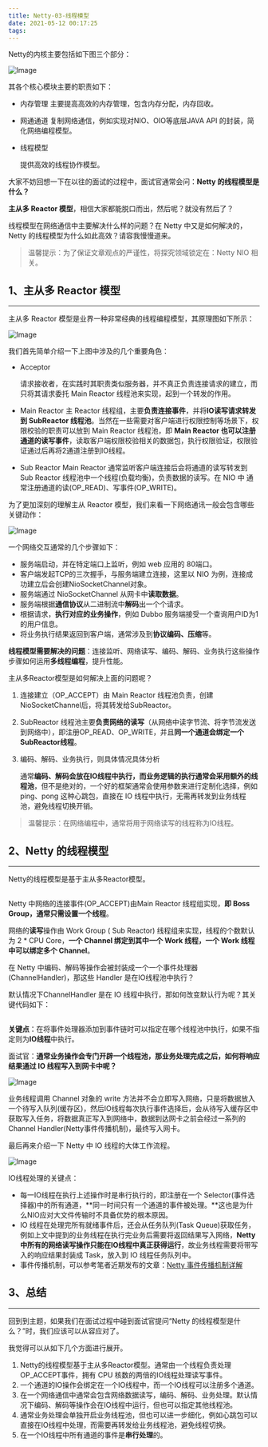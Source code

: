 ```yaml
---
title: Netty-03-线程模型
date: 2021-05-12 00:17:25
tags:
---
```


Netty的内核主要包括如下图三个部分：

![Image](https://mmbiz.qpic.cn/mmbiz_png/Wkp2azia4QFsF1gf64cKdY4n9Ns5ZhFJNM463cnGRkfCAMxsTEVq83cKIjMBjmvH9eFIZ82xISsrbnYOpCqpaWg/640?wx_fmt=png&wxfrom=5&wx_lazy=1&wx_co=1)


其各个核心模块主要的职责如下：

- 内存管理
  主要提高高效的内存管理，包含内存分配，内存回收。

- 网通通道
  复制网络通信，例如实现对NIO、OIO等底层JAVA API 的封装，简化网络编程模型。

- 线程模型

  提供高效的线程协作模型。

大家不妨回想一下在以往的面试的过程中，面试官通常会问：**Netty 的线程模型是什么？**

**主从多 Reactor 模型**，相信大家都能脱口而出，然后呢？就没有然后了？

线程模型在网络通信中主要解决什么样的问题？在 Netty 中又是如何解决的，Netty 的线程模型为什么如此高效？请容我慢慢道来。

> 温馨提示：为了保证文章观点的严谨性，将探究领域锁定在：Netty NIO 相关。

## 1、主从多 Reactor 模型

------

主从多 Reactor 模型是业界一种非常经典的线程编程模型，其原理图如下所示：

![Image](https://mmbiz.qpic.cn/mmbiz_png/Wkp2azia4QFsF1gf64cKdY4n9Ns5ZhFJN7ia6NQNFDMWGYvyocsb2ibNdSzicYMV5aPeQice8I8d8HOXYq75rbMmsxQ/640?wx_fmt=png&wxfrom=5&wx_lazy=1&wx_co=1)


我们首先简单介绍一下上图中涉及的几个重要角色：

- Acceptor

  请求接收者，在实践时其职责类似服务器，并不真正负责连接请求的建立，而只将其请求委托 Main Reactor 线程池来实现，起到一个转发的作用。

- Main Reactor
  主 Reactor 线程组，主要**负责连接事件**，并将**IO读写请求转发到 SubReactor 线程池**。当然在一些需要对客户端进行权限控制等场景下，权限校验的职责可以放到 Main Reactor 线程池，即 **Main Reactor 也可以注册通道的读写事件**，读取客户端权限校验相关的数据包，执行权限验证，权限验证通过后再将2通道注册到IO线程。

- Sub Reactor 
  Main Reactor 通常监听客户端连接后会将通道的读写转发到 Sub Reactor 线程池中一个线程(负载均衡)，负责数据的读写。在 NIO 中 通常注册通道的读(OP_READ)、写事件(OP_WRITE)。

为了更加深刻的理解主从 Reactor 模型，我们来看一下网络通讯一般会包含哪些关键动作：

![Image](https://mmbiz.qpic.cn/mmbiz_png/Wkp2azia4QFsF1gf64cKdY4n9Ns5ZhFJNQug9CLUnGKLnIJAfmsMicEA8MCdYzEVgt0LzegolZOpaQCAStpFno8A/640?wx_fmt=png&wxfrom=5&wx_lazy=1&wx_co=1)


一个网络交互通常的几个步骤如下：

- 服务端启动，并在特定端口上监听，例如 web 应用的 80端口。
- 客户端发起TCP的三次握手，与服务端建立连接，这里以 NIO 为例，连接成功建立后会创建NioSocketChannel对象。
- 服务端通过 NioSocketChannel 从网卡中**读取数据**。
- 服务端根据**通信协议**从二进制流中**解码**出一个个请求。
- 根据请求，**执行对应的业务操作**，例如 Dubbo 服务端接受一个查询用户ID为1的用户信息。
- 将业务执行结果返回到客户端，通常涉及到**协议编码、压缩**等。

**线程模型需要解决的问题**：连接监听、网络读写、编码、解码、业务执行这些操作步骤如何运用**多线程编程**，提升性能。

主从多Reactor模型是如何解决上面的问题呢？

1. 连接建立（OP_ACCEPT）由 Main Reactor 线程池负责，创建NioSocketChannel后，将其转发给SubReactor。

2. SubReactor 线程池主要**负责网络的读写**（从网络中读字节流、将字节流发送到网络中），即注册OP_READ、OP_WRITE，并且**同一个通道会绑定一个SubReactor线程**。

3. 编码、解码、业务执行，则具体情况具体分析

   通常**编码、解码会放在IO线程中执行，而业务逻辑的执行通常会采用额外的线程池**，但不是绝对的，一个好的框架通常会使用参数来进行定制化选择，例如 ping、pong 这种心跳包，直接在 IO 线程中执行，无需再转发到业务线程池，避免线程切换开销。

> 温馨提示：在网络编程中，通常将用于网络读写的线程称为IO线程。

## 2、Netty 的线程模型

------

Netty的线程模型是基于主从多Reactor模型。

![Image](data:image/gif;base64,iVBORw0KGgoAAAANSUhEUgAAAAEAAAABCAYAAAAfFcSJAAAADUlEQVQImWNgYGBgAAAABQABh6FO1AAAAABJRU5ErkJggg==)


Netty 中网络的连接事件(OP_ACCEPT)由Main Reactor 线程组实现，**即 Boss Group，通常只需设置一个线程**。

网络的**读写**操作由 Work Group ( Sub Reactor) 线程组来实现，线程的个数默认为 2 * CPU Core，**一个 Channel 绑定到其中一个 Work 线程，一个 Work 线程中可以绑定多个 Channel**。

在 Netty 中编码、解码等操作会被封装成一个一个事件处理器(ChannelHandler)，那这些 Handler 是在IO线程池中执行？

默认情况下ChannelHandler 是在 IO 线程中执行，那如何改变默认行为呢？其关键代码如下：

![Image](data:image/gif;base64,iVBORw0KGgoAAAANSUhEUgAAAAEAAAABCAYAAAAfFcSJAAAADUlEQVQImWNgYGBgAAAABQABh6FO1AAAAABJRU5ErkJggg==)


**关键点**：在将事件处理器添加到事件链时可以指定在哪个线程池中执行，如果不指定则为**IO线程**中执行。

面试官：**通常业务操作会专门开辟一个线程池，那业务处理完成之后，如何将响应结果通过 IO 线程写入到网卡中呢？**

![Image](https://mmbiz.qpic.cn/mmbiz_png/Wkp2azia4QFsF1gf64cKdY4n9Ns5ZhFJNNJQKJgs5MUIP1iaV4w9e9ggLEy5NrNic2LF09iaDoNtWZibN21LAPhk8Og/640?wx_fmt=png&wxfrom=5&wx_lazy=1&wx_co=1)


业务线程调用 Channel 对象的 write 方法并不会立即写入网络，只是将数据放入一个待写入队列(缓存区)，然后IO线程每次执行事件选择后，会从待写入缓存区中获取写入任务，将数据真正写入到网络中，数据到达网卡之前会经过一系列的 Channel Handler(Netty事件传播机制)，最终写入网卡。

最后再来介绍一下 Netty 中 IO 线程的大体工作流程。

![Image](https://mmbiz.qpic.cn/mmbiz_png/Wkp2azia4QFsF1gf64cKdY4n9Ns5ZhFJNBCyrTibyhk3ssC1ib2GUlqDJlJ9oYibgpY3r8Xv7olEM0UUR4Gb1NGmZw/640?wx_fmt=png&wxfrom=5&wx_lazy=1&wx_co=1)


IO线程处理的关键点：

- 每一IO线程在执行上述操作时是串行执行的，即注册在一个 Selector(事件选择器)中的所有通道，**同一时间只有一个通道的事件被处理。**这也是为什么NIO应对大文件传输时不具备优势的根本原因。
- IO 线程在处理完所有就绪事件后，还会从任务队列(Task Queue)获取任务，例如上文中提到的业务线程在执行完业务后需要将返回结果写入网络，**Netty 中所有的网络读写操作只能在IO线程中真正获得运行**，故业务线程需要将带写入的响应结果封装成 Task，放入到 IO 线程任务队列中。
- 事件传播机制，可以参考笔者近期发布的文章：[Netty 事件传播机制详解](http://mp.weixin.qq.com/s?__biz=MzIzNzgyMjYxOQ==&mid=2247485491&idx=1&sn=3d7eb1d25fc178b5792fb0ca9bc2504f&chksm=e8c3ffc7dfb476d14d80820a505bcf0393bec0eac75a20b16fb330b7e86899d74e696b260ecf&scene=21#wechat_redirect)

## 3、总结

------

回到到主题，如果我们在面试过程中碰到面试官提问“Netty 的线程模型是什么？”时，我们应该可以从容应对了。

我觉得可以从如下几个方面进行展开。

1. Netty的线程模型基于主从多Reactor模型。通常由一个线程负责处理OP_ACCEPT事件，拥有 CPU 核数的两倍的IO线程处理读写事件。
2. 一个通道的IO操作会绑定在一个IO线程中，而一个IO线程可以注册多个通道。
3. 在一个网络通信中通常会包含网络数据读写，编码、解码、业务处理。默认情况下编码、解码等操作会在IO线程中运行，但也可以指定其他线程池。
4. 通常业务处理会单独开启业务线程池，但也可以进一步细化，例如心跳包可以直接在IO线程中处理，而需要再转发给业务线程池，避免线程切换。
5. 在一个IO线程中所有通道的事件是**串行处理**的。